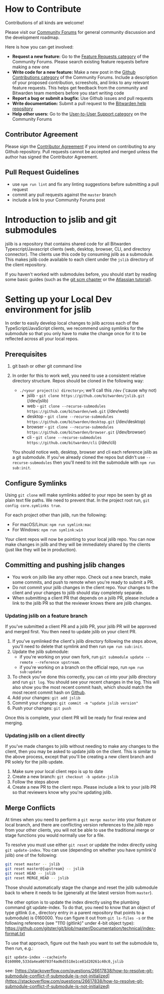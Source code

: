 # How to Contribute

Contributions of all kinds are welcome!

Please visit our [Community Forums](https://community.bitwarden.com/) for general community discussion and the development roadmap.

Here is how you can get involved:

- **Request a new feature:** Go to the [Feature Requests category](https://community.bitwarden.com/c/feature-requests/) of the Community Forums. Please search existing feature requests before making a new one
- **Write code for a new feature:** Make a new post in the [Github Contributions category](https://community.bitwarden.com/c/github-contributions/) of the Community Forums. Include a description of your proposed contribution, screeshots, and links to any relevant feature requests. This helps get feedback from the community and Bitwarden team members before you start writing code
- **Report a bug or submit a bugfix:** Use Github issues and pull requests
- **Write documentation:** Submit a pull request to the [Bitwarden help repository](https://github.com/bitwarden/help)
- **Help other users:** Go to the [User-to-User Support category](https://community.bitwarden.com/c/support/) on the Community Forums

## Contributor Agreement

Please sign the [Contributor Agreement](https://cla-assistant.io/bitwarden/jslib) if you intend on contributing to any Github repository. Pull requests cannot be accepted and merged unless the author has signed the Contributor Agreement.

## Pull Request Guidelines

- use `npm run lint` and fix any linting suggestions before submitting a pull request
- commit any pull requests against the `master` branch
- include a link to your Community Forums post

# Introduction to jslib and git submodules

jslib is a repository that contains shared code for all Bitwarden Typescript/Javascript clients (web, desktop, browser, CLI, and directory connector). The clients use this code by consuming jslib as a submodule. This makes jslib code available to each client under the `jslib` directory of the client repository.

If you haven't worked with submodules before, you should start by reading some basic guides (such as the [git scm chapter](https://git-scm.com/book/en/v2/Git-Tools-Submodules) or the [Atlassian tutorial](https://www.atlassian.com/git/tutorials/git-submodule)).

# Setting up your Local Dev environment for jslib

In order to easily develop local changes to jslib across each of the TypeScript/JavaScript clients, we recommend using symlinks for the submodule so that you only have to make the change once for it to be reflected across all your local repos.

## Prerequisites

1. git bash or other git command line
2. In order for this to work well, you need to use a consistent relative directory structure. Repos should be cloned in the following way:

   - `./<your project(s) directory>`; we'll call this `/dev` ('cause why not)
     - jslib - `git clone https://github.com/bitwarden/jslib.git` (/dev/jslib)
     - web - `git clone --recurse-submodules https://github.com/bitwarden/web.git` (/dev/web)
     - desktop - `git clone --recurse-submodules https://github.com/bitwarden/desktop.git` (/dev/desktop)
     - browser - `git clone --recurse-submodules https://github.com/bitwarden/browser.git` (/dev/browser)
     - cli - `git clone --recurse-submodules https://github.com/bitwarden/cli` (/dev/cli)

   You should notice web, desktop, browser and cli each reference jslib as a git submodule. If you've already cloned the repos but didn't use `--recurse-submodules` then you'll need to init the submodule with `npm run sub:init`.

## Configure Symlinks

Using `git clone` will make symlinks added to your repo be seen by git as plain text file paths. We need to prevent that. In the project root run, `git config core.symlinks true`.

For each project other than jslib, run the following:

- For macOS/Linux: `npm run symlink:mac`
- For Windows: `npm run symlink:win`

Your client repos will now be pointing to your local jslib repo. You can now make changes in jslib and they will be immediately shared by the clients (just like they will be in production).

## Committing and pushing jslib changes

- You work on jslib like any other repo. Check out a new branch, make some commits, and push to remote when you're ready to submit a PR.
- Do not commit your jslib changes in the client repo. Your changes to the client and your changes to jslib should stay completely separate.
- When submitting a client PR that depends on a jslib PR, please include a link to the jslib PR so that the reviewer knows there are jslib changes.

### Updating jslib on a feature branch

If you've submitted a client PR and a jslib PR, your jslib PR will be approved and merged first. You then need to update jslib on your client PR.

1. If you've symlinked the client's jslib directory following the steps above, you'll need to delete that symlink and then run `npm run sub:init`.
2. Update the jslib submodule:
   - if you're working on your own fork, run `git submodule update --remote --reference upstream`.
   - if you're working on a branch on the official repo, run `npm run sub:update`
3. To check you've done this correctly, you can `cd` into your jslib directory and run `git log`. You should see your recent changes in the log. This will also show you the most recent commit hash, which should match the most recent commit hash on [Github](https://github.com/bitwarden/jslib).
4. Add your changes: `git add jslib`
5. Commit your changes: `git commit -m "update jslib version"`
6. Push your changes: `git push`

Once this is complete, your client PR will be ready for final review and merging.

### Updating jslib on a client directly

If you've made changes to jslib without needing to make any changes to the client, then you may be asked to update jslib on the client. This is similar to the above process, except that you'll be creating a new client branch and PR solely for the jslib update.

1. Make sure your local client repo is up to date
2. Create a new branch: `git checkout -b update-jslib`
3. Follow the steps above
4. Create a new PR to the client repo. Please include a link to your jslib PR so that reviewers know why you're updating jslib.

## Merge Conflicts

At times when you need to perform a `git merge master` into your feature or local branch, and there are conflicting version references to the _jslib_ repo from your other clients, you will not be able to use the traditional merge or stage functions you would normally use for a file.

To resolve you must use either `git reset` or update the index directly using `git update-index`. You can use (depending on whether you have symlink'd jslib) one of the following:

```bash
git reset master -- jslib
git reset master@{upstream} -- jslib
git reset HEAD -- jslib
git reset MERGE_HEAD -- jslib
```

Those should automatically stage the change and reset the jslib submodule back to where it needs to be (generally at the latest version from `master`).

The other option is to update the index directly using the plumbing command git update-index. To do that, you need to know that an object of type gitlink (i.e., directory entry in a parent repository that points to a submodule) is 0160000. You can figure it out from `git ls-files -s` or the following reference (see "1110 (gitlink)" under 4-bit object type): https://github.com/gitster/git/blob/master/Documentation/technical/index-format.txt

To use that approach, figure out the hash you want to set the submodule to, then run, e.g.:

`git update-index --cacheinfo 0160000,533da4ea00703f4ad6d5518e1ce81d20261c40c0,jslib`

see: [https://stackoverflow.com/questions/26617838/how-to-resolve-git-submodule-conflict-if-submodule-is-not-initialized](https://stackoverflow.com/questions/26617838/how-to-resolve-git-submodule-conflict-if-submodule-is-not-initialized)
